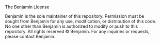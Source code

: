 The Benjamin License

Benjamin is the sole maintainer of this repository.
Permission must be sought from Benjamin for any use, modification, or distribution of this code.
No one other than Benjamin is authorized to modify or push to this repository.
All rights reserved © Benjamin.
For any inquiries or requests, please contact Benjamin.
